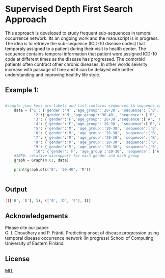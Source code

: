# Supervised Depth First Search Approach
This approach is developed to study frequent sub-sequences in temoral occurrence network. Its an ongoing work and the manuscript is in progress. The idea is to retrieve the sub-sequence (ICD-10 disease codes) that temporaly assigned to a patient during their visit to health center. The sequence contains temporal information that patient were assigned ICD-10 code at different times as the disease has progressed. The comorbid patients often contract other chronic diseases. In other words severity increase with passage of time and it can be delayed with better understanding and improving healthy life style. 

## Example 1: 

```python

#sample json keys are labels and list contains sequences (A sequence can a be a set of temporal ICD-10 codes)
    data = {'1': {'gender':'M' ,'age_group':'20-30', 'sequence': ['B', 'D', 'E']},
             '2':{'gender':'M','age_group':'30-40', 'sequence': ['B', 'D', 'E']},
             '3': {'gender':'F','age_group':'20-30','sequence':['A', 'F']},
             '4': {'gender':'F','age_group':'20-30', 'sequence':['B','A', 'F']},
             '5': {'gender':'M', 'age_group':'20-30', 'sequence':['B', 'D', 'C']},
             '6': {'gender':'M', 'age_group':'20-30', 'sequence':['B', 'D', 'C']},
             '7': {'gender':'M', 'age_group':'20-30', 'sequence':['B', 'D', 'C']},
             '8': {'gender':'M', 'age_group':'20-30', 'sequence':['B', 'D', 'C']},
             '9': {'gender':'M', 'age_group':'20-30', 'sequence':['B', 'D', 'C']},
             '10': {'gender':'F', 'age_group':'20-30', 'sequence': ['A', 'F','G']}}
    #INPU: relative minsupport for each gender and each group
    graph = Graph(0.01, data)
    
    print(graph.dfs('B', '30-40', 'M'))
	
```
## Output
```bash
[(['B', 'D'], 1), (['B', 'D', 'E'], 1)]

```



## Acknowledgements
Please cite our paper:<br>
G. I. Choudhary and P. Fränti, Predicting onset of disease progression using temporal disease occurrence network (in progress)
School of Computing, University of Eastern Finland


## License
[MIT](https://choosealicense.com/licenses/mit/)
